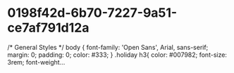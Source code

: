 # 0198f42d-6b70-7227-9a51-ce7af791d12a
/* General Styles */ body {     font-family: 'Open Sans', Arial, sans-serif;     margin: 0;     padding: 0;     color: #333; }  .holiday h3{     color: #007982;     font-size: 3rem;     font-weight...
